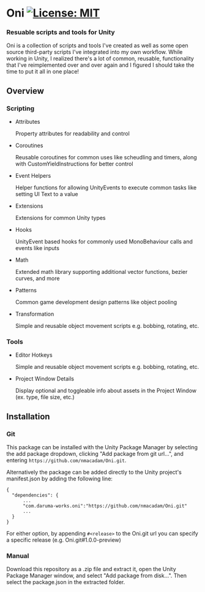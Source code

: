 # Oni [![License: MIT](https://img.shields.io/badge/License-MIT-yellow.svg)](https://opensource.org/licenses/MIT)
### Resuable scripts and tools for Unity

Oni is a collection of scripts and tools I've created as well as some open source third-party scripts I've integrated into my own workflow.  While working in Unity, I realized there's a lot of common, reusable, functionality that I've reimplemented over and over again and I figured I should take the time to put it all in one place!

## Overview
### Scripting
- Attributes

   Property attributes for readability and control

- Coroutines

   Reusable coroutines for common uses like scheudling and timers, along with CustomYieldInstructions for better control

- Event Helpers

   Helper functions for allowing UnityEvents to execute common tasks like setting UI Text to a value

- Extensions

   Extensions for common Unity types

- Hooks

   UnityEvent based hooks for commonly used MonoBehaviour calls and events like inputs

- Math

   Extended math library supporting additional vector functions, bezier curves, and more

- Patterns

   Common game development design patterns like object pooling

- Transformation

   Simple and reusable object movement scripts e.g. bobbing, rotating, etc.

### Tools
- Editor Hotkeys

   Simple and reusable object movement scripts e.g. bobbing, rotating, etc.

- Project Window Details

   Display optional and toggleable info about assets in the Project Window (ex. type, file size, etc.)

## Installation
### Git
This package can be installed with the Unity Package Manager by selecting the add package dropdown, clicking "Add package from git url...", and entering `https://github.com/nmacadam/Oni.git`.

Alternatively the package can be added directly to the Unity project's manifest.json by adding the following line:
```
{
  "dependencies": {
      ...
      "com.daruma-works.oni":"https://github.com/nmacadam/Oni.git"
      ...
  }
}
```
For either option, by appending `#<release>` to the Oni.git url you can specify a specific release (e.g. Oni.git#1.0.0-preview)

### Manual
Download this repository as a .zip file and extract it, open the Unity Package Manager window, and select "Add package from disk...".  Then select the package.json in the extracted folder.
